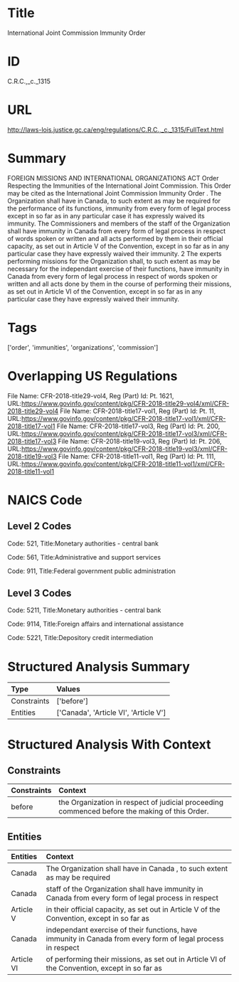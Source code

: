 # Title
International Joint Commission Immunity Order


# ID
C.R.C.,_c._1315

# URL
http://laws-lois.justice.gc.ca/eng/regulations/C.R.C.,_c._1315/FullText.html


# Summary
FOREIGN MISSIONS AND INTERNATIONAL ORGANIZATIONS ACT Order Respecting the Immunities of the International Joint Commission.
This Order may be cited as the  International Joint Commission Immunity Order .
The Organization shall have in Canada, to such extent as may be required for the performance of its functions, immunity from every form of legal process except in so far as in any particular case it has expressly waived its immunity.
The Commissioners and members of the staff of the Organization shall have immunity in Canada from every form of legal process in respect of words spoken or written and all acts performed by them in their official capacity, as set out in Article V of the Convention, except in so far as in any particular case they have expressly waived their immunity.
2 The experts performing missions for the Organization shall, to such extent as may be necessary for the independant exercise of their functions, have immunity in Canada from every form of legal process in respect of words spoken or written and all acts done by them in the course of performing their missions, as set out in Article VI of the Convention, except in so far as in any particular case they have expressly waived their immunity.


# Tags
['order', 'immunities', 'organizations', 'commission']


# Overlapping US Regulations
File Name: CFR-2018-title29-vol4, Reg (Part) Id: Pt. 1621, URL:https://www.govinfo.gov/content/pkg/CFR-2018-title29-vol4/xml/CFR-2018-title29-vol4
File Name: CFR-2018-title17-vol1, Reg (Part) Id: Pt. 11, URL:https://www.govinfo.gov/content/pkg/CFR-2018-title17-vol1/xml/CFR-2018-title17-vol1
File Name: CFR-2018-title17-vol3, Reg (Part) Id: Pt. 200, URL:https://www.govinfo.gov/content/pkg/CFR-2018-title17-vol3/xml/CFR-2018-title17-vol3
File Name: CFR-2018-title19-vol3, Reg (Part) Id: Pt. 206, URL:https://www.govinfo.gov/content/pkg/CFR-2018-title19-vol3/xml/CFR-2018-title19-vol3
File Name: CFR-2018-title11-vol1, Reg (Part) Id: Pt. 111, URL:https://www.govinfo.gov/content/pkg/CFR-2018-title11-vol1/xml/CFR-2018-title11-vol1



# NAICS Code
## Level 2 Codes
Code: 521, Title:Monetary authorities - central bank

Code: 561, Title:Administrative and support services

Code: 911, Title:Federal government public administration




## Level 3 Codes
Code: 5211, Title:Monetary authorities - central bank

Code: 9114, Title:Foreign affairs and international assistance

Code: 5221, Title:Depository credit intermediation







# Structured Analysis Summary
| Type        | Values                                |
|:------------|:--------------------------------------|
| Constraints | ['before']                            |
| Entities    | ['Canada', 'Article VI', 'Article V'] |


# Structured Analysis With Context
 


## Constraints
| Constraints   | Context                                                                                        |
|:--------------|:-----------------------------------------------------------------------------------------------|
| before        | the Organization in respect of judicial proceeding commenced before  the making of this Order. |


## Entities
| Entities   | Context                                                                                                      |
|:-----------|:-------------------------------------------------------------------------------------------------------------|
| Canada     | The Organization shall have in  Canada , to such extent as may be required                                   |
| Canada     | staff of the Organization shall have immunity in Canada from every form of legal process in respect          |
| Article V  | in their official capacity, as set out in Article V of the Convention, except in so far as                   |
| Canada     | independant exercise of their functions, have immunity in Canada from every form of legal process in respect |
| Article VI | of performing their missions, as set out in Article VI of the Convention, except in so far as                |


